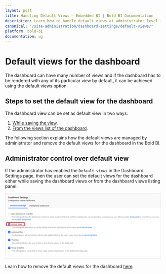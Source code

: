 ```yaml
---
layout: post
title: Handling Default Views – Embedded BI | Bold BI Documentation
description: Learn how to handle default views at administrator level in Bold BI Embedded to let users choose a view as default view.
canonical: "/site-administration/dashboard-settings/default-views/"
platform: bold-bi
documentation: ug
---
```


# Default views for the dashboard

The dashboard can have many number of views and if the dashboard has to be rendered with any of its particular view by default, it can be achieved using the default views option.

## Steps to set the default view for the dashboard

The dashboard view can be set as default view in two ways:

1. [While saving the view](/managing-resources/manage-dashboards/manage-dashboard-views/#steps-to-add-a-dashboard-view).
2. [From the views list of the dashboard](/managing-resources/manage-dashboards/manage-dashboard-views/#set-a-default-view-for-the-dashboard).

The following section explains how the default views are managed by administrator and remove the default views for the dashboard in the Bold BI.

## Administrator control over default view

If the administrator has enabled the `Default views` in the Dashboard Settings page, then the user can set the default views for the dashboard either while saving the dashboard views or from the dashboard views listing panel.

![Default views enabled](/static/assets/site-administration/images/default-view-enabled.png)

Learn how to remove the default views for the dashboard [here](/managing-resources/manage-dashboards/manage-dashboard-views/#remove-a-default-view-for-the-dashboard).
